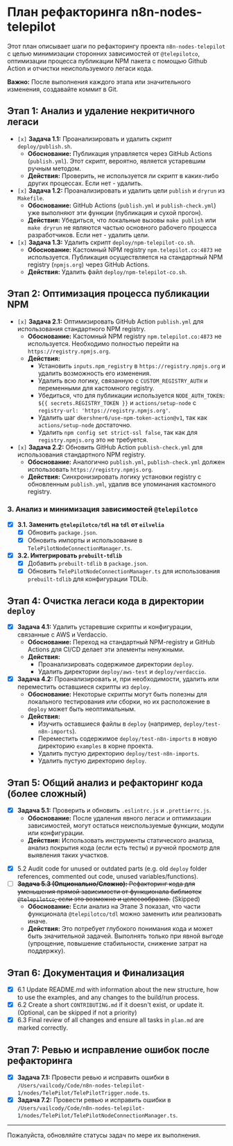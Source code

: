 # План рефакторинга n8n-nodes-telepilot

Этот план описывает шаги по рефакторингу проекта `n8n-nodes-telepilot` с целью минимизации сторонних зависимостей от `@telepilotco`, оптимизации процесса публикации NPM пакета с помощью Github Action и отчистки неиспользуемого легаси кода.

**Важно:** После выполнения каждого этапа или значительного изменения, создавайте коммит в Git.

## Этап 1: Анализ и удаление некритичного легаси

*   `[x]` **Задача 1.1:** Проанализировать и удалить скрипт `deploy/publish.sh`.
    *   **Обоснование:** Публикация управляется через GitHub Actions (`publish.yml`). Этот скрипт, вероятно, является устаревшим ручным методом.
    *   **Действия:** Проверить, не используется ли скрипт в каких-либо других процессах. Если нет - удалить.
*   `[x]` **Задача 1.2:** Проанализировать и удалить цели `publish` и `dryrun` из `Makefile`.
    *   **Обоснование:** GitHub Actions (`publish.yml` и `publish-check.yml`) уже выполняют эти функции (публикация и сухой прогон).
    *   **Действия:** Убедиться, что локальные вызовы `make publish` или `make dryrun` не являются частью основного рабочего процесса разработчиков. Если нет - удалить цели.
*   `[x]` **Задача 1.3:** Удалить скрипт `deploy/npm-telepilot-co.sh`.
    *   **Обоснование:** Кастомный NPM registry `npm.telepilot.co:4873` не используется. Публикация осуществляется на стандартный NPM registry (`npmjs.org`) через GitHub Actions.
    *   **Действия:** Удалить файл `deploy/npm-telepilot-co.sh`.

## Этап 2: Оптимизация процесса публикации NPM

*   `[x]` **Задача 2.1:** Оптимизировать GitHub Action `publish.yml` для использования стандартного NPM registry.
    *   **Обоснование:** Кастомный NPM registry `npm.telepilot.co:4873` не используется. Необходимо полностью перейти на `https://registry.npmjs.org`.
    *   **Действия:** 
        *   Установить `inputs.npm_registry` в `https://registry.npmjs.org` и удалить возможность его изменения.
        *   Удалить всю логику, связанную с `CUSTOM_REGISTRY_AUTH` и переменными для кастомного registry.
        *   Убедиться, что для публикации используется `NODE_AUTH_TOKEN: ${{ secrets.REGISTRY_TOKEN }}` и `actions/setup-node` с `registry-url: 'https://registry.npmjs.org'`.
        *   Удалить шаг `dkershner6/use-npm-token-action@v1`, так как `actions/setup-node` достаточно.
        *   Удалить `npm config set strict-ssl false`, так как для `registry.npmjs.org` это не требуется.
*   `[x]` **Задача 2.2:** Обновить GitHub Action `publish-check.yml` для использования стандартного NPM registry.
    *   **Обоснование:** Аналогично `publish.yml`, `publish-check.yml` должен использовать `https://registry.npmjs.org`.
    *   **Действия:** Синхронизировать логику установки registry с обновленным `publish.yml`, удалив все упоминания кастомного registry.

### 3. Анализ и минимизация зависимостей `@telepilotco`
- [x] **3.1. Заменить `@telepilotco/tdl` на `tdl` от `eilvelia`**
    - [x] Обновить `package.json`.
    - [x] Обновить импорты и использование в `TelePilotNodeConnectionManager.ts`.
- [x] **3.2. Интегрировать `prebuilt-tdlib`**
    - [x] Добавить `prebuilt-tdlib` в `package.json`.
    - [x] Обновить `TelePilotNodeConnectionManager.ts` для использования `prebuilt-tdlib` для конфигурации TDLib.

## Этап 4: Очистка легаси кода в директории `deploy`

*   [x] **Задача 4.1:** Удалить устаревшие скрипты и конфигурации, связанные с AWS и Verdaccio.
    *   **Обоснование:** Переход на стандартный NPM-registry и GitHub Actions для CI/CD делает эти элементы ненужными.
    *   **Действия:** 
        *   Проанализировать содержимое директории `deploy`.
        *   Удалить директории `deploy/aws-test` и `deploy/verdaccio`.
*   [x] **Задача 4.2:** Проанализировать и, при необходимости, удалить или переместить оставшиеся скрипты из `deploy`.
    *   **Обоснование:** Некоторые скрипты могут быть полезны для локального тестирования или сборки, но их расположение в `deploy` может быть неоптимальным.
    *   **Действия:** 
        *   Изучить оставшиеся файлы в `deploy` (например, `deploy/test-n8n-imports`).
        *   Переместить содержимое `deploy/test-n8n-imports` в новую директорию `examples` в корне проекта.
        *   Удалить пустую директорию `deploy/test-n8n-imports`.
        *   Удалить пустую директорию `deploy`.

## Этап 5: Общий анализ и рефакторинг кода (более сложный)

*   [x] **Задача 5.1:** Проверить и обновить `.eslintrc.js` и `.prettierrc.js`.
    *   **Обоснование:** После удаления явного легаси и оптимизации зависимостей, могут остаться неиспользуемые функции, модули или конфигурации.
    *   **Действия:** Использовать инструменты статического анализа, анализ покрытия кода (если есть тесты) и ручной просмотр для выявления таких участков.
- [x] 5.2 Audit code for unused or outdated parts (e.g. old `deploy` folder references, commented out code, unused variables/functions).
- [ ] ~~**Задача 5.3 (Опционально/Сложно):** Рефакторинг кода для уменьшения прямой зависимости от функционала библиотек `@telepilotco`, если это возможно и целесообразно.~~ (Skipped)
    *   **Обоснование:** Если анализ на Этапе 3 показал, что части функционала `@telepilotco/tdl` можно заменить или реализовать иначе.
    *   **Действия:** Это потребует глубокого понимания кода и может быть значительной задачей. Выполнять только при явной выгоде (упрощение, повышение стабильности, снижение затрат на поддержку).

## Этап 6: Документация и Финализация

- [x] 6.1 Update README.md with information about the new structure, how to use the examples, and any changes to the build/run process.
- [x] 6.2 Create a short `CONTRIBUTING.md` if it doesn't exist, or update it. (Optional, can be skipped if not a priority)
- [x] 6.3 Final review of all changes and ensure all tasks in `plan.md` are marked correctly.

## Этап 7: Ревью и исправление ошибок после рефакторинга

- [x] **Задача 7.1:** Провести ревью и исправить ошибки в `/Users/vailcody/Code/n8n-nodes-telepilot-1/nodes/TelePilot/TelePilotTrigger.node.ts`.
- [x] **Задача 7.2:** Провести ревью и исправить ошибки в `/Users/vailcody/Code/n8n-nodes-telepilot-1/nodes/TelePilot/TelePilotNodeConnectionManager.ts`.

---
Пожалуйста, обновляйте статусы задач по мере их выполнения.
